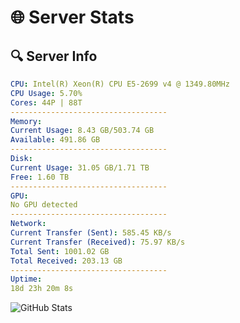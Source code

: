 # 🌐 Server Stats
## 🔍 Server Info
```yaml
CPU: Intel(R) Xeon(R) CPU E5-2699 v4 @ 1349.80MHz
CPU Usage: 5.70%
Cores: 44P | 88T
-----------------------------------
Memory:
Current Usage: 8.43 GB/503.74 GB
Available: 491.86 GB
-----------------------------------
Disk:
Current Usage: 31.05 GB/1.71 TB
Free: 1.60 TB
-----------------------------------
GPU:
No GPU detected
-----------------------------------
Network:
Current Transfer (Sent): 585.45 KB/s
Current Transfer (Received): 75.97 KB/s
Total Sent: 1001.02 GB
Total Received: 203.13 GB
-----------------------------------
Uptime:
18d 23h 20m 8s
```
![GitHub Stats](https://img.shields.io/badge/Updated-2025-05-08_16:28:56-blue)